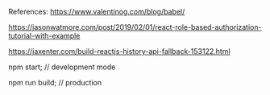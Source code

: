 References:
https://www.valentinog.com/blog/babel/


https://jasonwatmore.com/post/2019/02/01/react-role-based-authorization-tutorial-with-example


https://jaxenter.com/build-reactjs-history-api-fallback-153122.html


npm start; // development mode


npm run build; // production